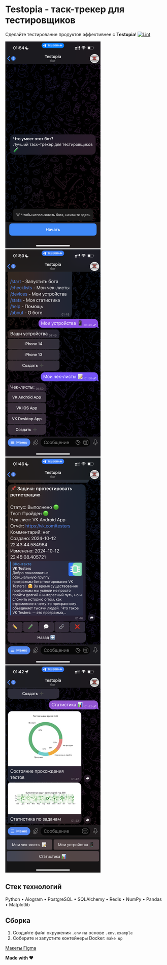 # Testopia - таск-трекер для тестировщиков

Сделайте тестирование продуктов эффективнее с **Testopia**!
[![Lint](https://github.com/everysoftware/testopia/actions/workflows/ci.yml/badge.svg)](https://github.com/everysoftware/testopia/actions/workflows/ci.yml)

<img src="/assets/onboarding.PNG" width="300" />
<img src="/assets/checklists.PNG" width="300" />
<img src="/assets/task.PNG" width="300" />
<img src="/assets/stats.PNG" width="300" />

## Стек технологий

Python • Aiogram • PostgreSQL • SQLAlchemy • Redis • NumPy • Pandas • Matplotlib

## Сборка

1. Создайте файл окружения `.env` на основе `.env.example`
2. Соберите и запустите контейнеры Docker: `make up`

[Макеты Figma](https://www.figma.com/file/iJ7SMg6DCuCaDhNlieh3kd/Untitled?type=design&node-id=0-1&mode=design)

**Made with ❤️**
